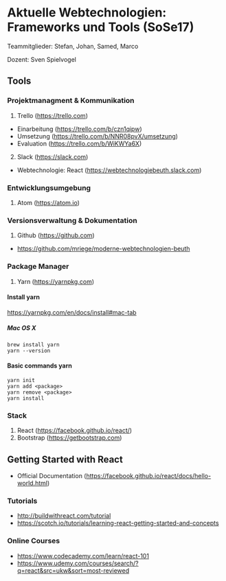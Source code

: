 # Aktuelle Webtechnologien: Frameworks und Tools (SoSe17)

Teammitglieder: Stefan, Johan, Samed, Marco

Dozent: Sven Spielvogel

## Tools

### Projektmanagment & Kommunikation
1) Trello (https://trello.com)
* Einarbeitung (https://trello.com/b/czn1qipw)
* Umsetzung (https://trello.com/b/NNR08pvX/umsetzung)
* Evaluation (https://trello.com/b/WiKWYa6X)

2) Slack (https://slack.com)
* Webtechnologie: React (https://webtechnologiebeuth.slack.com)

### Entwicklungsumgebung
1) Atom (https://atom.io)

### Versionsverwaltung & Dokumentation
1) Github (https://github.com)
* https://github.com/mriege/moderne-webtechnologien-beuth

### Package Manager
1) Yarn (https://yarnpkg.com)

#### Install yarn
https://yarnpkg.com/en/docs/install#mac-tab

##### Mac OS X
```
brew install yarn
yarn --version
```

#### Basic commands yarn
```
yarn init
yarn add <package>
yarn remove <package>
yarn install
```

### Stack
1) React (https://facebook.github.io/react/)
2) Bootstrap (https://getbootstrap.com)

## Getting Started with React

* Official Documentation (https://facebook.github.io/react/docs/hello-world.html)

### Tutorials
* http://buildwithreact.com/tutorial
* https://scotch.io/tutorials/learning-react-getting-started-and-concepts

### Online Courses
* https://www.codecademy.com/learn/react-101
* https://www.udemy.com/courses/search/?q=react&src=ukw&sort=most-reviewed
